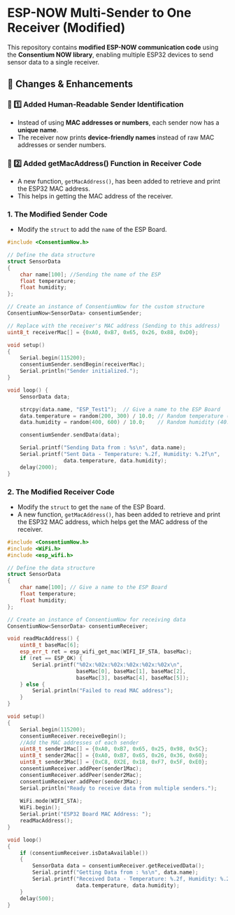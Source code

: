 # ESP-NOW Multi-Sender to One Receiver (Modified)

This repository contains **modified ESP-NOW communication code** using the **Consentium NOW library**, enabling multiple ESP32 devices to send sensor data to a single receiver.

## 🚀 Changes & Enhancements

### 🔹 1️⃣ Added Human-Readable Sender Identification
- Instead of using **MAC addresses or numbers**, each sender now has a **unique name**.
- The receiver now prints **device-friendly names** instead of raw MAC addresses or sender numbers.

### 🔹 2️⃣ Added getMacAddress() Function in Receiver Code
 - A new function, `getMacAddress()`, has been added to retrieve and print the ESP32 MAC address.
 - This helps in getting the MAC address of the receiver.


### **1. The Modified Sender Code**
 - Modify the `struct` to add the `name` of the ESP Board.

```cpp
#include <ConsentiumNow.h>

// Define the data structure
struct SensorData 
{
    char name[100]; //Sending the name of the ESP
    float temperature;
    float humidity;
};

// Create an instance of ConsentiumNow for the custom structure
ConsentiumNow<SensorData> consentiumSender;

// Replace with the receiver's MAC address (Sending to this address)
uint8_t receiverMac[] = {0xA0, 0xB7, 0x65, 0x26, 0x88, 0xD0}; 

void setup() 
{
    Serial.begin(115200);
    consentiumSender.sendBegin(receiverMac);
    Serial.println("Sender initialized.");
}

void loop() {
    SensorData data;

    strcpy(data.name, "ESP_Test1");  // Give a name to the ESP Board
    data.temperature = random(200, 300) / 10.0; // Random temperature (20.0 - 30.0°C)
    data.humidity = random(400, 600) / 10.0;    // Random humidity (40.0 - 60.0%)

    consentiumSender.sendData(data);

    Serial.printf("Sending Data from : %s\n", data.name);
    Serial.printf("Sent Data - Temperature: %.2f, Humidity: %.2f\n", 
                  data.temperature, data.humidity);
    delay(2000);
}
```

### **2. The Modified Receiver Code**
 - Modify the `struct` to get the `name` of the ESP Board.
 - A new function, `getMacAddress()`, has been added to retrieve and print the ESP32 MAC address, which helps get the MAC address of the receiver.

```cpp
#include <ConsentiumNow.h>
#include <WiFi.h>
#include <esp_wifi.h>

// Define the data structure
struct SensorData 
{
    char name[100]; // Give a name to the ESP Board
    float temperature;
    float humidity;
};

// Create an instance of ConsentiumNow for receiving data
ConsentiumNow<SensorData> consentiumReceiver;

void readMacAddress() {
    uint8_t baseMac[6];
    esp_err_t ret = esp_wifi_get_mac(WIFI_IF_STA, baseMac);
    if (ret == ESP_OK) {
        Serial.printf("%02x:%02x:%02x:%02x:%02x:%02x\n",
                      baseMac[0], baseMac[1], baseMac[2],
                      baseMac[3], baseMac[4], baseMac[5]);
    } else {
        Serial.println("Failed to read MAC address");
    }
}

void setup() 
{
    Serial.begin(115200);
    consentiumReceiver.receiveBegin();
    //Add the MAC addresses of each sender
    uint8_t sender1Mac[] = {0xA0, 0xB7, 0x65, 0x25, 0x98, 0x5C}; 
    uint8_t sender2Mac[] = {0xA0, 0xB7, 0x65, 0x26, 0x36, 0x60}; 
    uint8_t sender3Mac[] = {0xC8, 0X2E, 0x18, 0xF7, 0x5F, 0xE0}; 
    consentiumReceiver.addPeer(sender1Mac);
    consentiumReceiver.addPeer(sender2Mac);
    consentiumReceiver.addPeer(sender3Mac);
    Serial.println("Ready to receive data from multiple senders.");
    
    WiFi.mode(WIFI_STA);
    WiFi.begin();
    Serial.print("ESP32 Board MAC Address: ");
    readMacAddress();
}

void loop() 
{
    if (consentiumReceiver.isDataAvailable()) 
    {
        SensorData data = consentiumReceiver.getReceivedData();
        Serial.printf("Getting Data from : %s\n", data.name);
        Serial.printf("Received Data - Temperature: %.2f, Humidity: %.2f\n", 
                      data.temperature, data.humidity);
    }
    delay(500);
}

